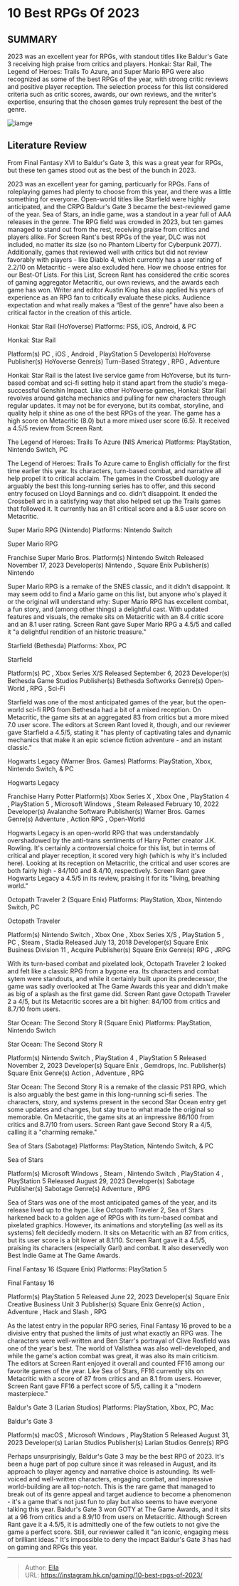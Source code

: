 # 10 Best RPGs Of 2023


## SUMMARY 


 2023 was an excellent year for RPGs, with standout titles like Baldur&#39;s Gate 3 receiving high praise from critics and players. 
 Honkai: Star Rail, The Legend of Heroes: Trails To Azure, and Super Mario RPG were also recognized as some of the best RPGs of the year, with strong critic reviews and positive player reception. 
 The selection process for this list considered criteria such as critic scores, awards, our own reviews, and the writer&#39;s expertise, ensuring that the chosen games truly represent the best of the genre. 

![iamge](https://static1.srcdn.com/wordpress/wp-content/uploads/2023/12/10-best-rpgs-of-2023.jpg)

## Literature Review

From Final Fantasy XVI to Baldur&#39;s Gate 3, this was a great year for RPGs, but these ten games stood out as the best of the bunch in 2023.




2023 was an excellent year for gaming, particuarly for RPGs. Fans of roleplaying games had plenty to choose from this year, and there was a little something for everyone. Open-world titles like Starfield were highly anticipated, and the CRPG Baldur&#39;s Gate 3 became the best-reviewed game of the year. Sea of Stars, an indie game, was a standout in a year full of AAA releases in the genre.
The RPG field was crowded in 2023, but ten games managed to stand out from the rest, receiving praise from critics and players alike. For Screen Rant&#39;s best RPGs of the year, DLC was not included, no matter its size (so no Phantom Liberty for Cyberpunk 2077). Additionally, games that reviewed well with critics but did not review favorably with players - like Diablo 4, which currently has a user rating of 2.2/10 on Metacritic - were also excluded here.
How we choose entries for our Best-Of Lists. 
For this List, Screen Rant has considered the critic scores of gaming aggregator Metacritic, our own reviews, and the awards each game has won. Writer and editor Austin King has also applied his years of experience as an RPG fan to critically evaluate these picks. Audience expectation and what really makes a “Best of the genre” have also been a critical factor in the creation of this article. 










 








 Honkai: Star Rail (HoYoverse) 
Platforms: PS5, iOS, Android, &amp; PC


 







  Honkai: Star Rail  


  Platform(s)    PC , iOS , Android , PlayStation 5     Developer(s)    HoYoverse     Publisher(s)    HoYoverse     Genre(s)    Turn-Based Strategy , RPG , Adventure    


Honkai: Star Rail is the latest live service game from HoYoverse, but its turn-based combat and sci-fi setting help it stand apart from the studio&#39;s mega-successful Genshin Impact. Like other HoYoverse games, Honkai: Star Rail revolves around gatcha mechanics and pulling for new characters through regular updates. It may not be for everyone, but its combat, storyline, and quality help it shine as one of the best RPGs of the year. The game has a high score on Metacritic (8.0) but a more mixed user score (6.5). It received a 4.5/5 review from Screen Rant.





 The Legend of Heroes: Trails To Azure (NIS America) 
Platforms: PlayStation, Nintendo Switch, PC
        

The Legend of Heroes: Trails To Azure came to English officially for the first time earlier this year. Its characters, turn-based combat, and narrative all help propel it to critical acclaim. The games in the Crossbell duology are arguably the best this long-running series has to offer, and this second entry focused on Lloyd Bannings and co. didn&#39;t disappoint. It ended the Crossbell arc in a satisfying way that also helped set up the Trails games that followed it. It currently has an 81 critical score and a 8.5 user score on Metacritic.





 Super Mario RPG (Nintendo) 
Platforms: Nintendo Switch


 







  Super Mario RPG  


  Franchise    Super Mario Bros.     Platform(s)    Nintendo Switch     Released    November 17, 2023     Developer(s)    Nintendo , Square Enix     Publisher(s)    Nintendo    


Super Mario RPG is a remake of the SNES classic, and it didn&#39;t disappoint. It may seem odd to find a Mario game on this list, but anyone who&#39;s played it or the original will understand why: Super Mario RPG has excellent combat, a fun story, and (among other things) a delightful cast. With updated features and visuals, the remake sits on Metacritic with an 8.4 critic score and an 8.1 user rating. Screen Rant gave Super Mario RPG a 4.5/5 and called it &#34;a delightful rendition of an historic treasure.&#34;





 Starfield (Bethesda) 
Platforms: Xbox, PC


 







  Starfield  


  Platform(s)    PC , Xbox Series X/S     Released    September 6, 2023     Developer(s)    Bethesda Game Studios     Publisher(s)    Bethesda Softworks     Genre(s)    Open-World , RPG ,  Sci-Fi    


Starfield was one of the most anticipated games of the year, but the open-world sci-fi RPG from Bethesda had a bit of a mixed reception. On Metacritic, the game sits at an aggregated 83 from critics but a more mixed 7.0 user score. The editors at Screen Rant loved it, though, and our reviewer gave Starfield a 4.5/5, stating it &#34;has plenty of captivating tales and dynamic mechanics that make it an epic science fiction adventure - and an instant classic.&#34;





 Hogwarts Legacy (Warner Bros. Games) 
Platforms: PlayStation, Xbox, Nintendo Switch, &amp; PC
        

  Hogwarts Legacy  


  Franchise    Harry Potter     Platform(s)    Xbox Series X , Xbox One , PlayStation 4 , PlayStation 5 , Microsoft Windows , Steam     Released    February 10, 2022     Developer(s)    Avalanche Software     Publisher(s)    Warner Bros. Games     Genre(s)    Adventure , Action RPG , Open-World    


Hogwarts Legacy is an open-world RPG that was understandably overshadowed by the anti-trans sentiments of Harry Potter creator J.K. Rowling. It&#39;s certainly a controversial choice for this list, but in terms of critical and player reception, it scored very high (which is why it&#39;s included here). Looking at its reception on Metacritic, the critical and user scores are both fairly high - 84/100 and 8.4/10, respectively. Screen Rant gave Hogwarts Legacy a 4.5/5 in its review, praising it for its &#34;living, breathing world.&#34;





 Octopath Traveler 2 (Square Enix) 
Platforms: PlayStation, Xbox, Nintendo Switch, PC
        

  Octopath Traveler  


  Platform(s)    Nintendo Switch , Xbox One , Xbox Series X/S , PlayStation 5 , PC , Steam , Stadia     Released    July 13, 2018     Developer(s)    Square Enix Business Division 11 , Acquire     Publisher(s)    Square Enix     Genre(s)    RPG , JRPG    


With its turn-based combat and pixelated look, Octopath Traveler 2 looked and felt like a classic RPG from a bygone era. Its characters and combat sytem were standouts, and while it certainly built upon its predecessor, the game was sadly overlooked at The Game Awards this year and didn&#39;t make as big of a splash as the first game did. Screen Rant gave Octopath Traveler 2 a 4/5, but its Metacritic scores are a bit higher: 84/100 from critics and 8.7/10 from users.





 Star Ocean: The Second Story R (Square Enix) 
Platforms: PlayStation, Nintendo Switch
        

  Star Ocean: The Second Story R  


  Platform(s)    Nintendo Switch , PlayStation 4 , PlayStation 5     Released    November 2, 2023     Developer(s)    Square Enix , Gemdrops, Inc.     Publisher(s)    Square Enix     Genre(s)    Action , Adventure , RPG    


Star Ocean: The Second Story R is a remake of the classic PS1 RPG, which is also arguably the best game in this long-running sci-fi series. The characters, story, and systems present in the second Star Ocean entry get some updates and changes, but stay true to what made the original so memorable. On Metacritic, the game sits at an impressive 86/100 from critics and 8.7/10 from users. Screen Rant gave Second Story R a 4/5, calling it a &#34;charming remake.&#34;





 Sea of Stars (Sabotage) 
Platforms: PlayStation, Nintendo Switch, &amp; PC


 







  Sea of Stars  


  Platform(s)    Microsoft Windows , Steam , Nintendo Switch , PlayStation 4 , PlayStation 5     Released    August 29, 2023     Developer(s)    Sabotage     Publisher(s)    Sabotage     Genre(s)    Adventure , RPG    


Sea of Stars was one of the most anticipated games of the year, and its release lived up to the hype. Like Octopath Traveler 2, Sea of Stars harkened back to a golden age of RPGs with its turn-based combat and pixelated graphics. However, its animations and storytelling (as well as its systems) felt decidedly modern. It sits on Metacritic with an 87 from critics, but its user score is a bit lower at 8.1/10. Screen Rant gave it a 4.5/5, praising its characters (especially Garl) and combat. It also deservedly won Best Indie Game at The Game Awards.





 Final Fantasy 16 (Square Enix) 
Platforms: PlayStation 5


 







  Final Fantasy 16  


  Platform(s)    PlayStation 5     Released    June 22, 2023     Developer(s)    Square Enix Creative Business Unit 3     Publisher(s)    Square Enix     Genre(s)    Action , Adventure , Hack and Slash , RPG    


As the latest entry in the popular RPG series, Final Fantasy 16 proved to be a divisive entry that pushed the limits of just what exactly an RPG was. The characters were well-written and Ben Starr&#39;s portrayal of Clive Rosfield was one of the year&#39;s best. The world of Valisthea was also well-developed, and while the game&#39;s action combat was great, it was also its main criticism. The editors at Screen Rant enjoyed it overall and counted FF16 among our favorite games of the year. Like Sea of Stars, FF16 currently sits on Metacritic with a score of 87 from critics and an 8.1 from users. However, Screen Rant gave FF16 a perfect score of 5/5, calling it a &#34;modern masterpiece.&#34;





 Baldur&#39;s Gate 3 (Larian Studios) 
Platforms: PlayStation, Xbox, PC, Mac


 







  Baldur&#39;s Gate 3  


  Platform(s)    macOS , Microsoft Windows , PlayStation 5     Released    August 31, 2023     Developer(s)    Larian Studios     Publisher(s)    Larian Studios     Genre(s)    RPG    


Perhaps unsurprisingly, Baldur&#39;s Gate 3 may be the best RPG of 2023. It&#39;s been a huge part of pop culture since it was released in August, and its approach to player agency and narrative choice is astounding. Its well-voiced and well-written characters, engaging combat, and impressive world-building are all top-notch. This is the rare game that managed to break out of its genre appeal and target audience to become a phenomenon - it&#39;s a game that&#39;s not just fun to play but also seems to have everyone talking this year.
Baldur&#39;s Gate 3 won GOTY at The Game Awards, and it sits at a 96 from critics and a 8.9/10 from users on Metacritic. Although Screen Rant gave it a 4.5/5, it is admittedly one of the few outlets to not give the game a perfect score. Still, our reviewer called it &#34;an iconic, engaging mess of brilliant ideas.&#34; It&#39;s impossible to deny the impact Baldur&#39;s Gate 3 has had on gaming and RPGs this year.

---

> Author: [Ella](https://instagram.hk.cn/)  
> URL: https://instagram.hk.cn/gaming/10-best-rpgs-of-2023/  

